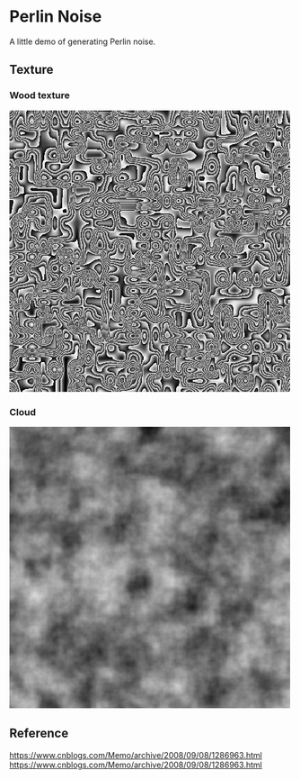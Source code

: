 # Perlin Noise
  A little demo of generating Perlin noise.
  
##  Texture 
### Wood texture
  
![Image text](Wood.png)

### Cloud 
  
![Image text](Cloud.png)

## Reference
https://www.cnblogs.com/Memo/archive/2008/09/08/1286963.html
https://www.cnblogs.com/Memo/archive/2008/09/08/1286963.html